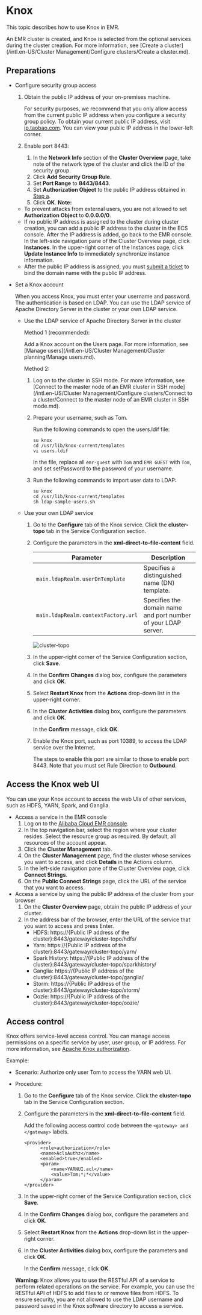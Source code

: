 # Knox

This topic describes how to use Knox in EMR.

An EMR cluster is created, and Knox is selected from the optional services during the cluster creation. For more information, see [Create a cluster](/intl.en-US/Cluster Management/Configure clusters/Create a cluster.md).

## Preparations

-   Configure security group access

    1.  Obtain the public IP address of your on-premises machine.

        For security purposes, we recommend that you only allow access from the current public IP address when you configure a security group policy. To obtain your current public IP address, visit [ip.taobao.com](http://ip.taobao.com/). You can view your public IP address in the lower-left corner.

    2.  Enable port 8443:
        1.  In the **Network Info** section of the **Cluster Overview** page, take note of the network type of the cluster and click the ID of the security group.
        2.  Click **Add Security Group Rule**.
        3.  Set **Port Range** to **8443/8443**.
        4.  Set **Authorization Object** to the public IP address obtained in [Step a](#step_01).
        5.  Click **OK**.
    **Note:**

    -   To prevent attacks from external users, you are not allowed to set **Authorization Object** to **0.0.0.0/0**.
    -   If no public IP address is assigned to the cluster during cluster creation, you can add a public IP address to the cluster in the ECS console. After the IP address is added, go back to the EMR console. In the left-side navigation pane of the Cluster Overview page, click **Instances**. In the upper-right corner of the Instances page, click **Update Instance Info** to immediately synchronize instance information.
    -   After the public IP address is assigned, you must [submit a ticket](https://workorder-intl.console.aliyun.com/#/ticket/createIndex) to bind the domain name with the public IP address.
-   Set a Knox account

    When you access Knox, you must enter your username and password. The authentication is based on LDAP. You can use the LDAP service of Apache Directory Server in the cluster or your own LDAP service.

    -   Use the LDAP service of Apache Directory Server in the cluster

        Method 1 \(recommended\):

        Add a Knox account on the Users page. For more information, see [Manage users](/intl.en-US/Cluster Management/Cluster planning/Manage users.md).

        Method 2:

        1.  Log on to the cluster in SSH mode. For more information, see [Connect to the master node of an EMR cluster in SSH mode](/intl.en-US/Cluster Management/Configure clusters/Connect to a cluster/Connect to the master node of an EMR cluster in SSH mode.md).
        2.  Prepare your username, such as Tom.

            Run the following commands to open the users.ldif file:

            ```
            su knox
            cd /usr/lib/knox-current/templates  
            vi users.ldif
            ```

            In the file, replace all `emr-guest` with `Tom` and `EMR GUEST` with `Tom`, and set setPassword to the password of your username.

        3.  Run the following commands to import user data to LDAP:

            ```
            su knox
            cd /usr/lib/knox-current/templates
            sh ldap-sample-users.sh
            ```

    -   Use your own LDAP service
        1.  Go to the **Configure** tab of the Knox service. Click the **cluster-topo** tab in the Service Configuration section.
        2.  Configure the parameters in the **xml-direct-to-file-content** field.

            |Parameter|Description|
            |---------|-----------|
            |`main.ldapRealm.userDnTemplate`|Specifies a distinguished name \(DN\) template.|
            |`main.ldapRealm.contextFactory.url`|Specifies the domain name and port number of your LDAP server.|

            ![cluster-topo](https://static-aliyun-doc.oss-cn-hangzhou.aliyuncs.com/assets/img/en-US/2511883061/p134502.png)

        3.  In the upper-right corner of the Service Configuration section, click **Save**.
        4.  In the **Confirm Changes** dialog box, configure the parameters and click **OK**.
        5.  Select **Restart Knox** from the **Actions** drop-down list in the upper-right corner.
        6.  In the **Cluster Activities** dialog box, configure the parameters and click **OK**.

            In the **Confirm** message, click **OK**.

        7.  Enable the Knox port, such as port 10389, to access the LDAP service over the Internet.

            The steps to enable this port are similar to those to enable port 8443. Note that you must set Rule Direction to **Outbound**.


## Access the Knox web UI

You can use your Knox account to access the web UIs of other services, such as HDFS, YARN, Spark, and Ganglia.

-   Access a service in the EMR console
    1.  Log on to the [Alibaba Cloud EMR console](https://emr.console.aliyun.com/).
    2.  In the top navigation bar, select the region where your cluster resides. Select the resource group as required. By default, all resources of the account appear.
    3.  Click the **Cluster Management** tab.
    4.  On the **Cluster Management** page, find the cluster whose services you want to access, and click **Details** in the Actions column.
    5.  In the left-side navigation pane of the Cluster Overview page, click **Connect Strings**.
    6.  On the **Public Connect Strings** page, click the URL of the service that you want to access.
-   Access a service by using the public IP address of the cluster from your browser
    1.  On the **Cluster Overview** page, obtain the public IP address of your cluster.
    2.  In the address bar of the browser, enter the URL of the service that you want to access and press Enter.
        -   HDFS: https://\{Public IP address of the cluster\}:8443/gateway/cluster-topo/hdfs/
        -   Yarn: https://\{Public IP address of the cluster\}:8443/gateway/cluster-topo/yarn/
        -   Spark History: https://\{Public IP address of the cluster\}:8443/gateway/cluster-topo/sparkhistory/
        -   Ganglia: https://\{Public IP address of the cluster\}:8443/gateway/cluster-topo/ganglia/
        -   Storm: https://\{Public IP address of the cluster\}:8443/gateway/cluster-topo/storm/
        -   Oozie: https://\{Public IP address of the cluster\}:8443/gateway/cluster-topo/oozie/

## Access control

Knox offers service-level access control. You can manage access permissions on a specific service by user, user group, or IP address. For more information, see [Apache Knox authorization](https://knox.apache.org/books/knox-0-13-0/user-guide.html?spm=a2c4g.11186623.2.14.459af364CUTH7M#Authorization).

Example:

-   Scenario: Authorize only user Tom to access the YARN web UI.
-   Procedure:

    1.  Go to the **Configure** tab of the Knox service. Click the **cluster-topo** tab in the Service Configuration section.
    2.  Configure the parameters in the **xml-direct-to-file-content** field.

        Add the following access control code between the `<gateway> and </gateway>` labels.

        ```
        <provider>
              <role>authorization</role>
              <name>AclsAuthz</name>
              <enabled>true</enabled>
              <param>
                  <name>YARNUI.acl</name>
                  <value>Tom;*;*</value>
              </param>
        </provider>
        ```

    3.  In the upper-right corner of the Service Configuration section, click **Save**.
    4.  In the **Confirm Changes** dialog box, configure the parameters and click **OK**.
    5.  Select **Restart Knox** from the **Actions** drop-down list in the upper-right corner.
    6.  In the **Cluster Activities** dialog box, configure the parameters and click **OK**.

        In the **Confirm** message, click **OK**.

    **Warning:** Knox allows you to use the RESTful API of a service to perform related operations on the service. For example, you can use the RESTful API of HDFS to add files to or remove files from HDFS. To ensure security, you are not allowed to use the LDAP username and password saved in the Knox software directory to access a service.


